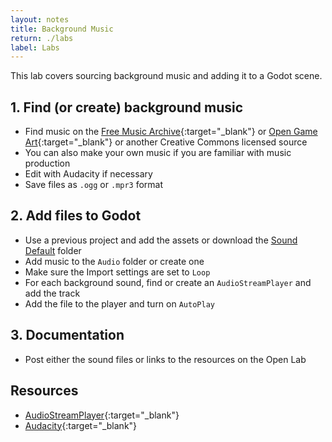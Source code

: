 ```yaml
---
layout: notes
title: Background Music
return: ./labs
label: Labs
---
```


This lab covers sourcing background music and adding it to a Godot scene.

## 1. Find (or create) background music 
- Find music on the [Free Music Archive](https://freemusicarchive.org/search){:target="_blank"} or [Open Game Art](https://opengameart.org/art-search-advanced?keys=&field_art_type_tid%5B%5D=12&sort_by=count&sort_order=DESC){:target="_blank"} or another Creative Commons licensed source
- You can also make your own music if you are familiar with music production
- Edit with Audacity if necessary
- Save files as `.ogg` or `.mpr3` format

## 2. Add files to Godot
- Use a previous project and add the assets or download the [Sound Default](./Sound_Default.zip) folder 
- Add music to the `Audio` folder or create one
- Make sure the Import settings are set to `Loop`
- For each background sound, find or create an `AudioStreamPlayer` and add the track
- Add the file to the player and turn on `AutoPlay`

## 3. Documentation
- Post either the sound files or links to the resources on the Open Lab

## Resources
- [AudioStreamPlayer](https://docs.godotengine.org/en/stable/classes/class_audiostreamplayer.html){:target="_blank"}
- [Audacity](https://www.audacityteam.org/){:target="_blank"}